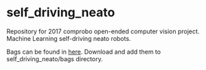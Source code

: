 # self_driving_neato
Repository for 2017 comprobo open-ended computer vision project. Machine Learning self-driving neato robots.

Bags can be found in [here](https://drive.google.com/drive/folders/0BwXkbvw4LufrYXNITnBvaVBjVTg?usp=sharing). Download and add them to self_driving_neato/bags directory.
